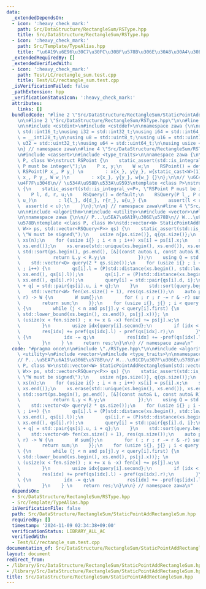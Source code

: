 ```yaml
---
data:
  _extendedDependsOn:
  - icon: ':heavy_check_mark:'
    path: Src/DataStructure/RectangleSum/RSType.hpp
    title: Src/DataStructure/RectangleSum/RSType.hpp
  - icon: ':heavy_check_mark:'
    path: Src/Template/TypeAlias.hpp
    title: "\u6A19\u6E96\u30C7\u30FC\u30BF\u578B\u306E\u30A8\u30A4\u30EA\u30A2\u30B9"
  _extendedRequiredBy: []
  _extendedVerifiedWith:
  - icon: ':heavy_check_mark:'
    path: Test/LC/rectangle_sum.test.cpp
    title: Test/LC/rectangle_sum.test.cpp
  _isVerificationFailed: false
  _pathExtension: hpp
  _verificationStatusIcon: ':heavy_check_mark:'
  attributes:
    links: []
  bundledCode: "#line 2 \"Src/DataStructure/RectangleSum/StaticPointAddRectangleSum.hpp\"\
    \n\n#line 2 \"Src/DataStructure/RectangleSum/RSType.hpp\"\n\n#line 2 \"Src/Template/TypeAlias.hpp\"\
    \n\n#include <cstdint>\n#include <cstddef>\n\nnamespace zawa {\n\nusing i16 =\
    \ std::int16_t;\nusing i32 = std::int32_t;\nusing i64 = std::int64_t;\nusing i128\
    \ = __int128_t;\n\nusing u8 = std::uint8_t;\nusing u16 = std::uint16_t;\nusing\
    \ u32 = std::uint32_t;\nusing u64 = std::uint64_t;\n\nusing usize = std::size_t;\n\
    \n} // namespace zawa\n#line 4 \"Src/DataStructure/RectangleSum/RSType.hpp\"\n\
    \n#include <cassert>\n#include <type_traits>\n\nnamespace zawa {\n\ntemplate <class\
    \ P, class W>\nstruct RSPoint {\n    static_assert(std::is_integral_v<P>, \"RSPoint\
    \ P must be integer\");\n    P x, y;\n    W w;\n    RSPoint() = default;\n   \
    \ RSPoint(P x_, P y_) \n        : x{x_}, y{y_}, w{static_cast<W>(1)} {}\n    RSPoint(P\
    \ x_, P y_, W w_)\n        : x{x_}, y{y_}, w{w_} {}\n};\n\n// \u6C42\u5024\u3067\
    \u4F7F\u3046\n// \u534A\u958B\u533A\u9593\ntemplate <class P>\nstruct RSQuery\
    \ {\n    static_assert(std::is_integral_v<P>, \"RSPoint P must be integer\");\n\
    \    P l, d, r, u;\n    RSQuery() = default;\n    RSQuery(P l_, P d_, P r_, P\
    \ u_)\n        : l{l_}, d{d_}, r{r_}, u{u_} {\n        assert(l < r);\n      \
    \  assert(d < u);\n    }\n};\n\n} // namespace zawa\n#line 4 \"Src/DataStructure/RectangleSum/StaticPointAddRectangleSum.hpp\"\
    \n\n#include <algorithm>\n#include <utility>\n#include <vector>\n#line 9 \"Src/DataStructure/RectangleSum/StaticPointAddRectangleSum.hpp\"\
    \n\nnamespace zawa {\n\n// P...\u5EA7\u6A19\u306E\u578B\n// W...\u91CD\u307F\u306E\
    \u578B\ntemplate <class P, class W>\nstd::vector<W> StaticPointAddRectangleSum(std::vector<RSPoint<P,\
    \ W>> ps, std::vector<RSQuery<P>> qs) {\n    static_assert(std::is_integral_v<W>,\
    \ \"W must be signed\");\n    usize n{ps.size()}, q{qs.size()};\n    std::vector<P>\
    \ xs(n);\n    for (usize i{} ; i < n ; i++) xs[i] = ps[i].x;\n    std::sort(xs.begin(),\
    \ xs.end());\n    xs.erase(std::unique(xs.begin(), xs.end()), xs.end());\n   \
    \ std::sort(ps.begin(), ps.end(), [&](const auto& L, const auto& R) -> bool {\n\
    \            return L.y < R.y;\n            });\n    using Q = std::pair<P, usize>;\n\
    \    std::vector<Q> query(2 * qs.size());\n    for (usize i{} ; i < qs.size()\
    \ ; i++) {\n        qs[i].l = (P)std::distance(xs.begin(), std::lower_bound(xs.begin(),\
    \ xs.end(), qs[i].l));\n        qs[i].r = (P)std::distance(xs.begin(), std::lower_bound(xs.begin(),\
    \ xs.end(), qs[i].r));\n        query[i] = std::pair{qs[i].d, i};\n        query[i\
    \ + q] = std::pair{qs[i].u, i + q};\n    }\n    std::sort(query.begin(), query.end());\n\
    \    std::vector<W> fen(xs.size() + 1), res(qs.size());\n    auto pref{[&](i32\
    \ r) -> W {\n        W sum{};\n        for ( ; r ; r -= r & -r) sum += fen[r];\n\
    \        return sum;\n    }};\n    for (usize i{}, j{} ; i < query.size() ; i++)\
    \ {\n        while (j < n and ps[j].y < query[i].first) {\n            i32 x{(i32)std::distance(xs.begin(),\
    \ std::lower_bound(xs.begin(), xs.end(), ps[j].x))}; \n            for ( x++ ;\
    \ (usize)x < fen.size() ; x += x & -x) fen[x] += ps[j].w;\n            j++;\n\
    \        }\n        usize idx{query[i].second};\n        if (idx < q) {\n    \
    \        res[idx] += pref(qs[idx].l) - pref(qs[idx].r);\n        }\n        else\
    \ {\n            idx -= q;\n            res[idx] += -pref(qs[idx].l) + pref(qs[idx].r);\n\
    \        }\n    } \n    return res;\n}\n\n} // namespace zawa\n"
  code: "#pragma once\n\n#include \"./RSType.hpp\"\n\n#include <algorithm>\n#include\
    \ <utility>\n#include <vector>\n#include <type_traits>\n\nnamespace zawa {\n\n\
    // P...\u5EA7\u6A19\u306E\u578B\n// W...\u91CD\u307F\u306E\u578B\ntemplate <class\
    \ P, class W>\nstd::vector<W> StaticPointAddRectangleSum(std::vector<RSPoint<P,\
    \ W>> ps, std::vector<RSQuery<P>> qs) {\n    static_assert(std::is_integral_v<W>,\
    \ \"W must be signed\");\n    usize n{ps.size()}, q{qs.size()};\n    std::vector<P>\
    \ xs(n);\n    for (usize i{} ; i < n ; i++) xs[i] = ps[i].x;\n    std::sort(xs.begin(),\
    \ xs.end());\n    xs.erase(std::unique(xs.begin(), xs.end()), xs.end());\n   \
    \ std::sort(ps.begin(), ps.end(), [&](const auto& L, const auto& R) -> bool {\n\
    \            return L.y < R.y;\n            });\n    using Q = std::pair<P, usize>;\n\
    \    std::vector<Q> query(2 * qs.size());\n    for (usize i{} ; i < qs.size()\
    \ ; i++) {\n        qs[i].l = (P)std::distance(xs.begin(), std::lower_bound(xs.begin(),\
    \ xs.end(), qs[i].l));\n        qs[i].r = (P)std::distance(xs.begin(), std::lower_bound(xs.begin(),\
    \ xs.end(), qs[i].r));\n        query[i] = std::pair{qs[i].d, i};\n        query[i\
    \ + q] = std::pair{qs[i].u, i + q};\n    }\n    std::sort(query.begin(), query.end());\n\
    \    std::vector<W> fen(xs.size() + 1), res(qs.size());\n    auto pref{[&](i32\
    \ r) -> W {\n        W sum{};\n        for ( ; r ; r -= r & -r) sum += fen[r];\n\
    \        return sum;\n    }};\n    for (usize i{}, j{} ; i < query.size() ; i++)\
    \ {\n        while (j < n and ps[j].y < query[i].first) {\n            i32 x{(i32)std::distance(xs.begin(),\
    \ std::lower_bound(xs.begin(), xs.end(), ps[j].x))}; \n            for ( x++ ;\
    \ (usize)x < fen.size() ; x += x & -x) fen[x] += ps[j].w;\n            j++;\n\
    \        }\n        usize idx{query[i].second};\n        if (idx < q) {\n    \
    \        res[idx] += pref(qs[idx].l) - pref(qs[idx].r);\n        }\n        else\
    \ {\n            idx -= q;\n            res[idx] += -pref(qs[idx].l) + pref(qs[idx].r);\n\
    \        }\n    } \n    return res;\n}\n\n} // namespace zawa\n"
  dependsOn:
  - Src/DataStructure/RectangleSum/RSType.hpp
  - Src/Template/TypeAlias.hpp
  isVerificationFile: false
  path: Src/DataStructure/RectangleSum/StaticPointAddRectangleSum.hpp
  requiredBy: []
  timestamp: '2024-11-09 02:34:38+09:00'
  verificationStatus: LIBRARY_ALL_AC
  verifiedWith:
  - Test/LC/rectangle_sum.test.cpp
documentation_of: Src/DataStructure/RectangleSum/StaticPointAddRectangleSum.hpp
layout: document
redirect_from:
- /library/Src/DataStructure/RectangleSum/StaticPointAddRectangleSum.hpp
- /library/Src/DataStructure/RectangleSum/StaticPointAddRectangleSum.hpp.html
title: Src/DataStructure/RectangleSum/StaticPointAddRectangleSum.hpp
---
```

